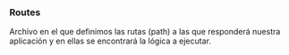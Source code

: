 ### Routes  
Archivo en el que definimos las rutas (path) a las que responderá nuestra aplicación y en ellas se encontrará la lógica a ejecutar.